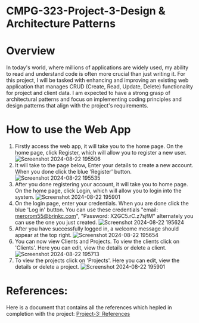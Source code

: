 # CMPG-323-Project-3-Design & Architecture Patterns  
# Overview
In today's world, where millions of applications are widely used, my ability to read and understand code is often more crucial than just writing it. For this project, I will be tasked with enhancing and improving an existing web application that manages CRUD (Create, Read, Update, Delete) functionality for project and client data. I am expected to have a strong grasp of architectural patterns and focus on implementing coding principles and design patterns that align with the project's requirements.  

# How to use the Web App  
1. Firstly access the web app, it will take you to the home page. On the home page, click Register, which will allow you to register a new user.
   ![Screenshot 2024-08-22 195506](https://github.com/user-attachments/assets/4c7233d7-6630-42bd-853f-7afd4f532d68)  
2. It will take to the page below, Enter your details to create a new account. When you done click the blue 'Register' button.
![Screenshot 2024-08-22 195535](https://github.com/user-attachments/assets/d39028ae-238e-46ad-8094-677cc765556d)
3. After you done registering your account, it will take you to  home page. On the home page, click Login, which will allow you to login into the system.
![Screenshot 2024-08-22 195901](https://github.com/user-attachments/assets/5c93d81a-087c-41a6-9ee8-b48f71ec1f40)
4. On the login page, enter your credentials. When you are done click the blue 'Log in' button. You can use these credentials "email: merorom55@brinkc.com", "Password: X2GC5.rC.z7sjfM" alternately you can use the one you just created.
![Screenshot 2024-08-22 195624](https://github.com/user-attachments/assets/ffcd59dc-0e70-4379-bef5-f83015a70217)
5. After you have successfully logged in, a welcome message should appear at the top right.
![Screenshot 2024-08-22 195654](https://github.com/user-attachments/assets/ba79ea8f-0e06-4b75-881c-58804d4b7dae)
6. You can now view Clients and Projects. To view the clients click on 'Clients'. Here you can edit, view the details or delete a client.
![Screenshot 2024-08-22 195713](https://github.com/user-attachments/assets/3ea76f96-8e63-4c8b-9548-6f95461e4524)
7. To view the projects click on 'Projects'. Here you can edit, view the details or delete a project.
![Screenshot 2024-08-22 195901](https://github.com/user-attachments/assets/d564f9c2-c448-474c-9ff5-dffb92f71ead)

# References:
Here is a document that contains all the references which hepled in completion with the project: [Project-3: References](https://docs.google.com/document/d/1gBWOkyV3rwMM-C5sT1FmmCLK0H3vh6Sn/edit?usp=sharing&ouid=104985369547771360207&rtpof=true&sd=true)   








